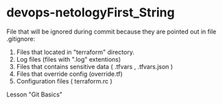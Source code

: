 # devops-netologyFirst_String

File that will be ignored during commit because they are  pointed  out in  file  .gitignore:

1. Files that located in  "terraform"  directory.
2. Log files (files with ".log"  extentions)
3. Files that contains sensitive data  ( .tfvars , .tfvars.json )
4. Files  that override  config   (override.tf)
5. Configuration  files ( terraform.rc ) 


Lesson "Git Basics"
